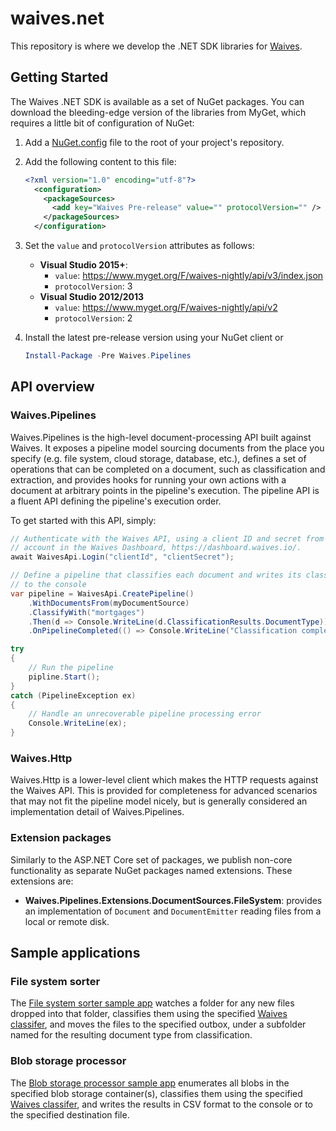 # waives.net

This repository is where we develop the .NET SDK libraries for [Waives](https://waives.io/).

## Getting Started

The Waives .NET SDK is available as a set of NuGet packages. You can download
the bleeding-edge version of the libraries from MyGet, which requires a little
bit of configuration of NuGet:

1. Add a [NuGet.config](https://docs.microsoft.com/en-us/nuget/consume-packages/configuring-nuget-behavior)
  file to the root of your project's repository.
2. Add the following content to this file:

   ```xml
   <?xml version="1.0" encoding="utf-8"?>
     <configuration>
       <packageSources>
         <add key="Waives Pre-release" value="" protocolVersion="" />
       </packageSources>
     </configuration>
   ```

3. Set the `value` and `protocolVersion` attributes as follows:
   * **Visual Studio 2015+**:
     * `value`: https://www.myget.org/F/waives-nightly/api/v3/index.json
     * `protocolVersion`: 3
   * **Visual Studio 2012/2013**
     * `value`: https://www.myget.org/F/waives-nightly/api/v2
     * `protocolVersion`: 2
4. Install the latest pre-release version using your NuGet client or

   ```powershell
   Install-Package -Pre Waives.Pipelines
   ```

## API overview

### Waives.Pipelines

Waives.Pipelines is the high-level document-processing API built against Waives.
It exposes a pipeline model sourcing documents from the place you specify (e.g.
file system, cloud storage, database, etc.), defines a set of operations that
can be completed on a document, such as classification and extraction, and
provides hooks for running your own actions with a document at arbitrary points
in the pipeline's execution. The pipeline API is a fluent API defining the
pipeline's execution order.

To get started with this API, simply:

```csharp
// Authenticate with the Waives API, using a client ID and secret from your
// account in the Waives Dashboard, https://dashboard.waives.io/.
await WaivesApi.Login("clientId", "clientSecret");

// Define a pipeline that classifies each document and writes its classification
// to the console
var pipeline = WaivesApi.CreatePipeline()
    .WithDocumentsFrom(myDocumentSource)
    .ClassifyWith("mortgages")
    .Then(d => Console.WriteLine(d.ClassificationResults.DocumentType))
    .OnPipelineCompleted(() => Console.WriteLine("Classification complete"));

try
{
    // Run the pipeline
    pipline.Start();
}
catch (PipelineException ex)
{
    // Handle an unrecoverable pipeline processing error
    Console.WriteLine(ex);
}
```

### Waives.Http

Waives.Http is a lower-level client which makes the HTTP requests against the
Waives API. This is provided for completeness for advanced scenarios that may
not fit the pipeline model nicely, but is generally considered an implementation
detail of Waives.Pipelines.

### Extension packages

Similarly to the ASP.NET Core set of packages, we publish non-core functionality
as separate NuGet packages named extensions. These extensions are:

* **Waives.Pipelines.Extensions.DocumentSources.FileSystem**: provides an implementation of
  `Document` and `DocumentEmitter` reading files from a local or remote disk.

## Sample applications

### File system sorter

The [File system sorter sample app](https://github.com/waives/waives.net/tree/master/samples/FileSorter)
watches a folder for any new files dropped into that folder, classifies them
using the specified [Waives classifer](https://docs.waives.io/docs/classification-overview),
and moves the files to the specified outbox, under a subfolder named for the
resulting document type from classification.

### Blob storage processor

The [Blob storage processor sample app](https://github.com/waives/waives.net/tree/master/samples/BlobStorageProcessor)
enumerates all blobs in the specified blob storage container(s), classifies them
using the specified [Waives classifer](https://docs.waives.io/docs/classification-overview),
and writes the results in CSV format to the console or to the specified destination file.
